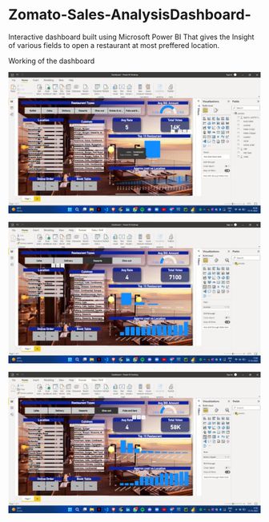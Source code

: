 # Zomato-Sales-AnalysisDashboard-
Interactive dashboard built using Microsoft Power BI That gives the Insight of various fields to open a restaurant at most preffered location. 

Working of the dashboard

![ss1](ss1.jpeg)


![ss2](ss2.jpeg)



![ss3](ss3.jpeg)
